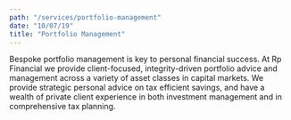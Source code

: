 ```yaml
---
path: "/services/portfolio-management"
date: "10/07/19"
title: "Portfolio Management"
---
```


Bespoke portfolio management is key to personal financial success. At Rp Financial we provide client-focused, integrity-driven portfolio advice and management across a variety of asset classes in capital markets. We provide strategic personal advice on tax efficient savings, and  have a wealth of private client experience  in both investment management and in comprehensive tax planning.